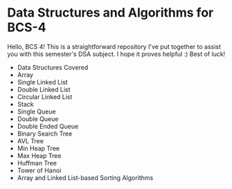 # Data Structures and Algorithms for BCS-4
Hello, BCS 4!  This is a straightforward repository I've put together to assist you with this semester's DSA subject. I hope it proves helpful :) Best of luck!
- Data Structures Covered
- Array
- Single Linked List
- Double Linked List
- Circular Linked List
- Stack
- Single Queue
- Double Queue
- Double Ended Queue
- Binary Search Tree
- AVL Tree
- Min Heap Tree
- Max Heap Tree
- Huffman Tree
- Tower of Hanoi
- Array and Linked List-based Sorting Algorithms
